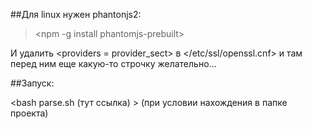 ##Для linux нужен phantonjs2:

> <npm -g install phantomjs-prebuilt>

И удалить <providers = provider_sect> в </etc/ssl/openssl.cnf> и там перед ним еще какую-то строчку желательно...

##Запуск: 

<bash parse.sh (тут ссылка) >
(при условии нахождения в папке проекта)
